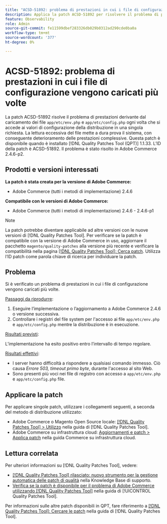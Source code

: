 ```yaml
---
title: "ACSD-51892: problema di prestazioni in cui i file di configurazione vengono caricati più volte"
description: Applica la patch ACSD-51892 per risolvere il problema di prestazioni di Adobe Commerce, in cui i file di configurazione vengono caricati più volte durante la distribuzione.
feature: Observability
role: Admin
source-git-commit: fe11599dbef283326db029b0312ad290cde0ba0a
workflow-type: tm+mt
source-wordcount: '377'
ht-degree: 0%

---
```


# ACSD-51892: problema di prestazioni in cui i file di configurazione vengono caricati più volte

La patch ACSD-51892 risolve il problema di prestazioni derivante dal caricamento dei file `app/etc/env.php` e `app/etc/config.php` ogni volta che si accede ai valori di configurazione della distribuzione in una singola richiesta. La lettura eccessiva del file mette a dura prova il sistema, con conseguente deterioramento delle prestazioni complessive. Questa patch è disponibile quando è installato [!DNL Quality Patches Tool (QPT)] 1.1.33. L’ID della patch è ACSD-51892. Il problema è stato risolto in Adobe Commerce 2.4.6-p2.

## Prodotti e versioni interessati

**La patch è stata creata per la versione di Adobe Commerce:**

* Adobe Commerce (tutti i metodi di implementazione) 2.4.6

**Compatibile con le versioni di Adobe Commerce:**

* Adobe Commerce (tutti i metodi di implementazione) 2.4.6 - 2.4.6-p1

>[!NOTE]
>
>La patch potrebbe diventare applicabile ad altre versioni con le nuove versioni di [!DNL Quality Patches Tool]. Per verificare se la patch è compatibile con la versione di Adobe Commerce in uso, aggiornare il pacchetto `magento/quality-patches` alla versione più recente e verificare la compatibilità nella pagina [[!DNL Quality Patches Tool]: Cerca patch](https://experienceleague.adobe.com/tools/commerce-quality-patches/index.html). Utilizza l’ID patch come parola chiave di ricerca per individuare la patch.

## Problema

Si è verificato un problema di prestazioni in cui i file di configurazione vengono caricati più volte.

<u>Passaggi da riprodurre</u>:

1. Eseguire l’implementazione o l’aggiornamento a Adobe Commerce 2.4.6 o versione successiva.
1. Controllare i registri del file system per l&#39;accesso ai file `app/etc/env.php` e `app/etc/config.php` mentre la distribuzione è in esecuzione.

<u>Risultati previsti</u>:

L’implementazione ha esito positivo entro l’intervallo di tempo regolare.

<u>Risultati effettivi</u>:

* I server hanno difficoltà a rispondere a qualsiasi comando immesso. Ciò causa *Errore 503, timeout primo byte*, durante l&#39;accesso al sito Web.
* Sono presenti più voci nei file di registro con accesso a `app/etc/env.php` e `app/etc/config.php` file.

## Applicare la patch

Per applicare singole patch, utilizzare i collegamenti seguenti, a seconda del metodo di distribuzione utilizzato:

* Adobe Commerce o Magento Open Source locale: [[!DNL Quality Patches Tool] > Utilizzo](/help/tools/quality-patches-tool/usage.md) nella guida di [!DNL Quality Patches Tool].
* Adobe Commerce su infrastruttura cloud: [Aggiornamenti e patch > Applica patch](https://experienceleague.adobe.com/docs/commerce-cloud-service/user-guide/develop/upgrade/apply-patches.html) nella guida Commerce su infrastruttura cloud.

## Lettura correlata

Per ulteriori informazioni su [!DNL Quality Patches Tool], vedere:

* [[!DNL Quality Patches Tool] rilasciato: nuovo strumento per la gestione automatica delle patch di qualità](https://experienceleague.adobe.com/en/docs/commerce-knowledge-base/kb/announcements/commerce-announcements/magento-quality-patches-released-new-tool-to-self-serve-quality-patches) nella Knowledge Base di supporto.
* [Verifica se la patch è disponibile per il problema di Adobe Commerce utilizzando  [!DNL Quality Patches Tool]](/help/tools/quality-patches-tool/patches-available-in-qpt/check-patch-for-magento-issue-with-magento-quality-patches.md) nella guida di [!UICONTROL Quality Patches Tool].


Per informazioni sulle altre patch disponibili in QPT, fare riferimento a [[!DNL Quality Patches Tool]: Cercare le patch](https://experienceleague.adobe.com/tools/commerce-quality-patches/index.html) nella guida di [!DNL Quality Patches Tool].
